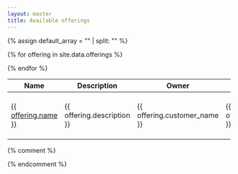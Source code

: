 ```yaml
---
layout: master
title: Available offerings
---
```


<table id="dtBasicExample" class="table table-striped table-bordered table-sm" cellspacing="0" width="100%">
  <thead>
    <tr>
      <th class="th-sm">Name
      </th>
      <th class="th-sm">Description
      </th>
      <th class="th-sm">Owner
      </th>
      <th class="th-sm">Node count
      </th>
      <th class="th-sm">Theoretical TFlops
      </th>
      <th class="th-sm">RAM (GB/node)
      </th>
      <th class="th-sm">GPU type
      </th>
    </tr>
  </thead>
  <tbody>

{% assign default_array = "" | split: "" %}

{% for offering in site.data.offerings %}
    <tr>
      <td><a href="{{ offering.attributes.support_guide }}">{{ offering.name }}</a></td>
      <td>{{ offering.description }}</td>
      <td>{{ offering.customer_name }}</td>
      <td>{{ offering.attributes.node_information_node_count }}</td>
      <td>{{ offering.attributes.performance_tflops }}</td>
      <td>{{ offering.attributes.node_information_memory }}</td>
      <td>{{ offering.attributes.node_information_gpu | default:default_array | array_to_sentence_string: "and" | remove: "node_information_gpu_" }}</td>
    </tr>
{% endfor %}
  </tbody>
</table>

{% comment %}

<div id="mapid"></div>

<script>
var mymap = L.map('mapid').setView([51.505, -0.09], 13);

var circle = L.circle([51.508, -0.11], {
    color: 'red',
    fillColor: '#f03',
    fillOpacity: 0.5,
    radius: 500
}).addTo(mymap);

</script>
{% endcomment %}
